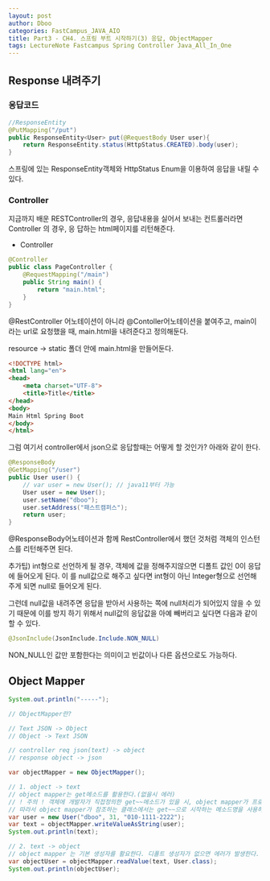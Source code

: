 ```yaml
---
layout: post
author: Dboo
categories: FastCampus_JAVA_AIO
title: Part3 - CH4. 스프링 부트 시작하기(3) 응답, ObjectMapper
tags: LectureNote Fastcampus Spring Controller Java_All_In_One
---
```


## Response 내려주기

### 응답코드

~~~java
//ResponseEntity
@PutMapping("/put")
public ResponseEntity<User> put(@RequestBody User user){
    return ResponseEntity.status(HttpStatus.CREATED).body(user);
}
~~~

스프링에 있는 ResponseEntity객체와 HttpStatus Enum을 이용하여 응답을 내릴 수 있다.

### Controller

지금까지 배운 RESTController의 경우, 응답내용을 실어서 보내는 컨트롤러라면 Controller 의 경우, 응
답하는 html페이지를 리턴해준다.

- Controller

~~~java
@Controller
public class PageController {
    @RequestMapping("/main")
    public String main() {
        return "main.html";
    }
}
~~~

@RestController 어노테이션이 아니라 @Contoller어노테이션을 붙여주고, main이라는 url로 요청했을
때, main.html을 내려준다고 정의해둔다.

resource -> static 폴더 안에 main.html을 만들어둔다.

~~~html
<!DOCTYPE html>
<html lang="en">
<head>
    <meta charset="UTF-8">
    <title>Title</title>
</head>
<body>
Main Html Spring Boot
</body>
</html>
~~~

그럼 여기서 controller에서 json으로 응답할때는 어떻게 할 것인가? 아래와 같이 한다.

~~~java
@ResponseBody
@GetMapping("/user")
public User user() {
    // var user = new User(); // java11부터 가능
    User user = new User();
    user.setName("dboo");
    user.setAddress("패스트캠퍼스");
    return user;
}
~~~

@ResponseBody어노테이션과 함께 RestController에서 했던 것처럼 객체의 인스턴스를 리턴해주면 된다.

추가팁) int형으로 선언하게 될 경우, 객체에 값을 정해주지않으면 디폴트 값인 0이 응답에 들어오게 된다. 이
를 null값으로 해주고 싶다면 int형이 아닌 Integer형으로 선언해주게 되면 null로 들어오게 된다.

그런데 null값을 내려주면 응답을 받아서 사용하는 쪽에 null처리가 되어있지 않을 수 있기 때문에 이를 방지
하기 위해서 null값의 응답값을 아예 빼버리고 싶다면 다음과 같이 할 수 있다.

~~~java
@JsonInclude(JsonInclude.Include.NON_NULL)
~~~

NON_NULL인 값만 포함한다는 의미이고 빈값이나 다른 옵션으로도 가능하다.

## Object Mapper

~~~java
System.out.println("-----");

// ObjectMapper란?

// Text JSON -> Object
// Object -> Text JSON

// controller req json(text) -> object
// response object -> json

var objectMapper = new ObjectMapper();

// 1. object -> text
// object mapper는 get메소드를 활용한다.(없을시 에러)
// ! 주의 ! 객체에 개발자가 직접정의한 get~~메소드가 있을 시, object mapper가 프로퍼티를 매핑하는 과정에 오류가 발생한다.
// 따라서 object mapper가 참조하는 클래스에서는 get~~으로 시작하는 메소드명을 사용하지 않는것이 좋다.
var user = new User("dboo", 31, "010-1111-2222");
var text = objectMapper.writeValueAsString(user);
System.out.println(text);

// 2. text -> object
// object mapper 는 기본 생성자를 활요한다. 디폴트 생성자가 없으면 에러가 발생한다.
var objectUser = objectMapper.readValue(text, User.class);
System.out.println(objectUser);
~~~
